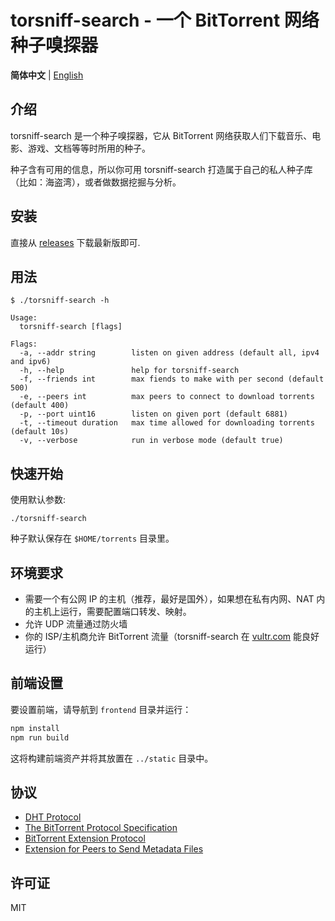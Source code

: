 torsniff-search - 一个 BitTorrent 网络种子嗅探器
======================================

**简体中文** | [English](./README.md)

## 介绍

torsniff-search 是一个种子嗅探器，它从 BitTorrent 网络获取人们下载音乐、电影、游戏、文档等等时所用的种子。

种子含有可用的信息，所以你可用 torsniff-search 打造属于自己的私人种子库（比如：海盗湾），或者做数据挖掘与分析。

## 安装

直接从 [releases](https://github.com/fanpei91/torsniff-search/releases) 下载最新版即可. 

## 用法

```
$ ./torsniff-search -h

Usage:
  torsniff-search [flags]

Flags:
  -a, --addr string        listen on given address (default all, ipv4 and ipv6)
  -h, --help               help for torsniff-search
  -f, --friends int        max fiends to make with per second (default 500)
  -e, --peers int          max peers to connect to download torrents (default 400)
  -p, --port uint16        listen on given port (default 6881)
  -t, --timeout duration   max time allowed for downloading torrents (default 10s)
  -v, --verbose            run in verbose mode (default true)
```

## 快速开始
使用默认参数:

`./torsniff-search`

种子默认保存在 `$HOME/torrents` 目录里。

## 环境要求
* 需要一个有公网 IP 的主机（推荐，最好是国外），如果想在私有内网、NAT 内的主机上运行，需要配置端口转发、映射。
* 允许 UDP 流量通过防火墙
* 你的 ISP/主机商允许 BitTorrent 流量（torsniff-search 在 [vultr.com](https://www.vultr.com/?ref=7172229) 能良好运行）

## 前端设置

要设置前端，请导航到 `frontend` 目录并运行：

```bash
npm install
npm run build
```

这将构建前端资产并将其放置在 `../static` 目录中。

## 协议
- [DHT Protocol](http://www.bittorrent.org/beps/bep_0005.html)
- [The BitTorrent Protocol Specification](http://www.bittorrent.org/beps/bep_0003.html)
- [BitTorrent  Extension Protocol](http://www.bittorrent.org/beps/bep_0010.html)
- [Extension for Peers to Send Metadata Files](http://www.bittorrent.org/beps/bep_0009.html)

## 许可证
MIT
